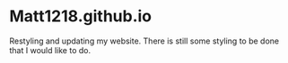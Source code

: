 # Matt1218.github.io

Restyling and updating my website. There is still some styling to be done that I would like to do.
